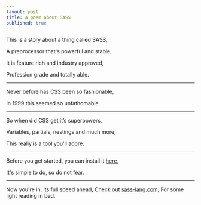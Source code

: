 ```yaml
---
layout: post
title: A poem about SASS
published: true
---
```


This is a story about a thing called SASS,

A preprocessor that's powerful and stable,

It is feature rich and industry approved,

Profession grade and totally able.
***
Never before has CSS been so fashionable,

In 1999 this seemed so unfathomable.
***
So when did CSS get it’s superpowers,

Variables, partials, nestings and much more,

This really is a tool you'll adore.
***
Before you get started, you can install it [here](http://sass-lang.com/install),

It's simple to do, so do not fear.
***
Now you're in, its full speed ahead,
Check out [sass-lang.com](http://sass-lang.com/documentation/file.SASS_REFERENCE.html), 
For some light reading in bed.
